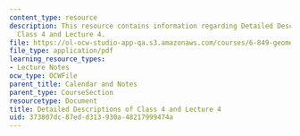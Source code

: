```yaml
---
content_type: resource
description: This resource contains information regarding Detailed Descriptions of
  Class 4 and Lecture 4.
file: https://ol-ocw-studio-app-qa.s3.amazonaws.com/courses/6-849-geometric-folding-algorithms-linkages-origami-polyhedra-fall-2012/373807dc87edd313930a48217999474a_MIT6_849F12_desc04.pdf
file_type: application/pdf
learning_resource_types:
- Lecture Notes
ocw_type: OCWFile
parent_title: Calendar and Notes
parent_type: CourseSection
resourcetype: Document
title: Detailed Descriptions of Class 4 and Lecture 4
uid: 373807dc-87ed-d313-930a-48217999474a
---
```

